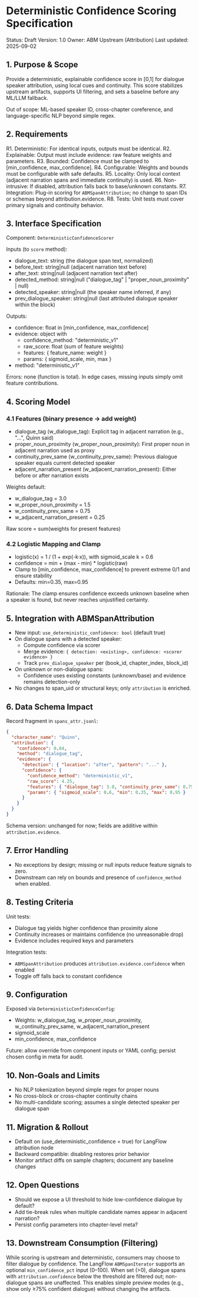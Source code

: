 # Deterministic Confidence Scoring Specification

Status: Draft Version: 1.0 Owner: ABM Upstream (Attribution) Last updated: 2025-09-02

## 1. Purpose & Scope

Provide a deterministic, explainable confidence score in \[0,1\] for dialogue speaker attribution, using local cues and continuity. This score stabilizes upstream artifacts, supports UI filtering, and sets a baseline before any ML/LLM fallback.

Out of scope: ML-based speaker ID, cross-chapter coreference, and language-specific NLP beyond simple regex.

## 2. Requirements

R1. Deterministic: For identical inputs, outputs must be identical. R2. Explainable: Output must include evidence: raw feature weights and parameters. R3. Bounded: Confidence must be clamped to \[min_confidence, max_confidence\]. R4. Configurable: Weights and bounds must be configurable with safe defaults. R5. Locality: Only local context (adjacent narration spans and immediate continuity) is used. R6. Non-intrusive: If disabled, attribution falls back to base/unknown constants. R7. Integration: Plug-in scoring for `ABMSpanAttribution`; no change to span IDs or schemas beyond attribution.evidence. R8. Tests: Unit tests must cover primary signals and continuity behavior.

## 3. Interface Specification

Component: `DeterministicConfidenceScorer`

Inputs (to `score` method):

- dialogue_text: string (the dialogue span text, normalized)
- before_text: string|null (adjacent narration text before)
- after_text: string|null (adjacent narration text after)
- detected_method: string|null ("dialogue_tag" | "proper_noun_proximity" | null)
- detected_speaker: string|null (the speaker name inferred, if any)
- prev_dialogue_speaker: string|null (last attributed dialogue speaker within the block)

Outputs:

- confidence: float in \[min_confidence, max_confidence\]
- evidence: object with
  - confidence_method: "deterministic_v1"
  - raw_score: float (sum of feature weights)
  - features: { feature_name: weight }
  - params: { sigmoid_scale, min, max }
- method: "deterministic_v1"

Errors: none (function is total). In edge cases, missing inputs simply omit feature contributions.

## 4. Scoring Model

### 4.1 Features (binary presence → add weight)

- dialogue_tag (w_dialogue_tag): Explicit tag in adjacent narration (e.g., "...", Quinn said)
- proper_noun_proximity (w_proper_noun_proximity): First proper noun in adjacent narration used as proxy
- continuity_prev_same (w_continuity_prev_same): Previous dialogue speaker equals current detected speaker
- adjacent_narration_present (w_adjacent_narration_present): Either before or after narration exists

Weights default:

- w_dialogue_tag = 3.0
- w_proper_noun_proximity = 1.5
- w_continuity_prev_same = 0.75
- w_adjacent_narration_present = 0.25

Raw score = sum(weights for present features)

### 4.2 Logistic Mapping and Clamp

- logistic(x) = 1 / (1 + exp(-k·x)), with sigmoid_scale k = 0.6
- confidence = min + (max - min) * logistic(raw)
- Clamp to \[min_confidence, max_confidence\] to prevent extreme 0/1 and ensure stability
- Defaults: min=0.35, max=0.95

Rationale: The clamp ensures confidence exceeds unknown baseline when a speaker is found, but never reaches unjustified certainty.

## 5. Integration with ABMSpanAttribution

- New input: `use_deterministic_confidence: bool` (default true)
- On dialogue spans with a detected speaker:
  - Compute confidence via scorer
  - Merge evidence: `{ detection: <existing>, confidence: <scorer evidence> }`
  - Track `prev_dialogue_speaker` per (book_id, chapter_index, block_id)
- On unknown or non-dialogue spans:
  - Confidence uses existing constants (unknown/base) and evidence remains detection-only
- No changes to span_uid or structural keys; only `attribution` is enriched.

## 6. Data Schema Impact

Record fragment in `spans_attr.jsonl`:

```json
{
  "character_name": "Quinn",
  "attribution": {
    "confidence": 0.84,
    "method": "dialogue_tag",
    "evidence": {
      "detection": { "location": "after", "pattern": "..." },
      "confidence": {
        "confidence_method": "deterministic_v1",
        "raw_score": 4.25,
        "features": { "dialogue_tag": 3.0, "continuity_prev_same": 0.75, "adjacent_narration_present": 0.25 },
        "params": { "sigmoid_scale": 0.6, "min": 0.35, "max": 0.95 }
      }
    }
  }
}

```

Schema version: unchanged for now; fields are additive within `attribution.evidence`.

## 7. Error Handling

- No exceptions by design; missing or null inputs reduce feature signals to zero.
- Downstream can rely on bounds and presence of `confidence_method` when enabled.

## 8. Testing Criteria

Unit tests:

- Dialogue tag yields higher confidence than proximity alone
- Continuity increases or maintains confidence (no unreasonable drop)
- Evidence includes required keys and parameters

Integration tests:

- `ABMSpanAttribution` produces `attribution.evidence.confidence` when enabled
- Toggle off falls back to constant confidence

## 9. Configuration

Exposed via `DeterministicConfidenceConfig`:

- Weights: w_dialogue_tag, w_proper_noun_proximity, w_continuity_prev_same, w_adjacent_narration_present
- sigmoid_scale
- min_confidence, max_confidence

Future: allow override from component inputs or YAML config; persist chosen config in meta for audit.

## 10. Non‑Goals and Limits

- No NLP tokenization beyond simple regex for proper nouns
- No cross-block or cross-chapter continuity chains
- No multi-candidate scoring; assumes a single detected speaker per dialogue span

## 11. Migration & Rollout

- Default on (use_deterministic_confidence = true) for LangFlow attribution node
- Backward compatible: disabling restores prior behavior
- Monitor artifact diffs on sample chapters; document any baseline changes

## 12. Open Questions

- Should we expose a UI threshold to hide low-confidence dialogue by default?
- Add tie-break rules when multiple candidate names appear in adjacent narration?
- Persist config parameters into chapter-level meta?

## 13. Downstream Consumption (Filtering)

While scoring is upstream and deterministic, consumers may choose to filter dialogue by confidence. The LangFlow `ABMSpanIterator` supports an optional `min_confidence_pct` input (0–100). When set (>0), dialogue spans with `attribution.confidence` below the threshold are filtered out; non-dialogue spans are unaffected. This enables simple preview modes (e.g., show only ≥75% confident dialogue) without changing the artifacts.
